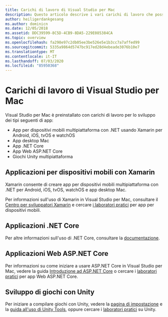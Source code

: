 ```yaml
---
title: Carichi di lavoro di Visual Studio per Mac
description: Questo articolo descrive i vari carichi di lavoro che possono essere usati in Visual Studio per Mac, tra cui le app per dispositivi mobili Xamarin, ASP.NET Core e Unity per i giochi.
author: heiligerdankgesang
ms.author: dominicn
ms.date: 12/05/2018
ms.assetid: DDC39599-8C5D-4CB9-8DA5-229E085384CA
ms.topic: overview
ms.openlocfilehash: fa298e97c2db05ee3be526e5e1b3cc7a7affed99
ms.sourcegitcommit: 5335a9864d5747bc917ed28d4ebeade3076b10e7
ms.translationtype: MT
ms.contentlocale: it-IT
ms.lasthandoff: 07/03/2020
ms.locfileid: "85950368"
---
```

# <a name="visual-studio-for-mac-workloads"></a>Carichi di lavoro di Visual Studio per Mac

Visual Studio per Mac è preinstallato con carichi di lavoro per lo sviluppo dei tipi seguenti di app:

* App per dispositivi mobili multipiattaforma con .NET usando Xamarin per Android, iOS, tvOS e watchOS
* App desktop Mac
* App .NET Core
* App Web ASP.NET Core
* Giochi Unity multipiattaforma

## <a name="mobile-applications-with-xamarin"></a>Applicazioni per dispositivi mobili con Xamarin

Xamarin consente di creare app per dispositivi mobili multipiattaforma con .NET per Android, iOS, tvOS, watchOS e app desktop Mac.

Per informazioni sull'uso di Xamarin in Visual Studio per Mac, consultare il [Centro per sviluppatori Xamarin](https://developer.xamarin.com/) e cercare [i laboratori pratici](https://github.com/Microsoft/vs4mac-labs/tree/master/Mobile/Getting-Started) per app per dispositivi mobili.

## <a name="net-core-applications"></a>Applicazioni .NET Core

Per altre informazioni sull'uso di .NET Core, consultare la [documentazione](/dotnet/core/).

## <a name="aspnet-core-web-applications"></a>Applicazioni Web ASP.NET Core

Per informazioni su come iniziare a usare ASP.NET Core in Visual Studio per Mac, vedere la guida [Introduzione ad ASP.NET Core](asp-net-core.md) o cercare i [laboratori pratici](https://github.com/Microsoft/vs4mac-labs/tree/master/Web/Getting-Started) per app Web ASP.NET Core.

## <a name="unity-game-development"></a>Sviluppo di giochi con Unity

Per iniziare a compilare giochi con Unity, vedere la [pagina di impostazione](setup-vsmac-tools-unity.md) e la [guida all'uso di Unity Tools](using-vsmac-tools-unity.md), oppure cercare i [laboratori pratici](https://github.com/Microsoft/vs4mac-labs/tree/master/Unity/Getting-Started) su Unity.

